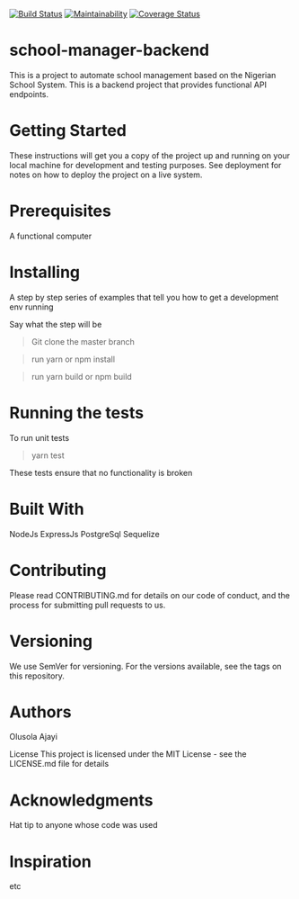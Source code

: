[![Build Status](https://travis-ci.org/ebzeal/school-manager-backend.svg?branch=develop)](https://travis-ci.org/ebzeal/school-manager-backend) [![Maintainability](https://api.codeclimate.com/v1/badges/25838e8b28faec6d6966/maintainability)](https://codeclimate.com/github/ebzeal/school-manager-backend/maintainability) [![Coverage Status](https://coveralls.io/repos/github/ebzeal/school-manager-backend/badge.svg?branch=develop)](https://coveralls.io/github/ebzeal/school-manager-backend?branch=develop)



# school-manager-backend

This is a project to automate school management based on the Nigerian School System. This is a backend project that provides functional API endpoints.

# Getting Started
These instructions will get you a copy of the project up and running on your local machine for development and testing purposes. See deployment for notes on how to deploy the project on a live system.

# Prerequisites
A functional computer

# Installing
A step by step series of examples that tell you how to get a development env running

Say what the step will be

> Git clone the master branch

> run yarn or npm install

> run yarn build or npm build


# Running the tests
To run unit tests 
> yarn test

These tests ensure that no functionality is broken

# Built With
NodeJs
ExpressJs
PostgreSql
Sequelize

# Contributing
Please read CONTRIBUTING.md for details on our code of conduct, and the process for submitting pull requests to us.

# Versioning
We use SemVer for versioning. For the versions available, see the tags on this repository.

# Authors
Olusola Ajayi

License
This project is licensed under the MIT License - see the LICENSE.md file for details

# Acknowledgments
Hat tip to anyone whose code was used

# Inspiration
etc
